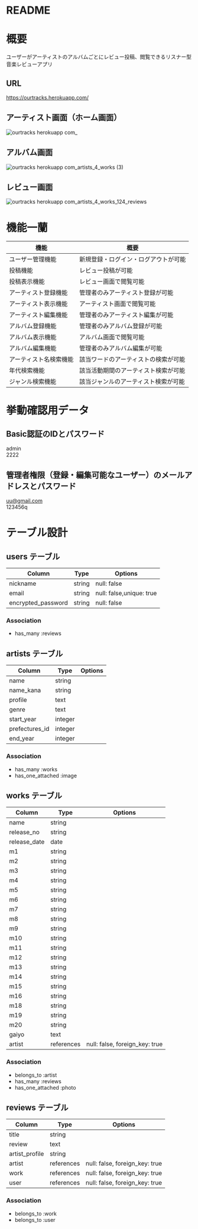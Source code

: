 # README

# 概要
ユーザーがアーティストのアルバムごとにレビュー投稿、閲覧できるリスナー型音楽レビューアプリ

## URL
https://ourtracks.herokuapp.com/

## アーティスト画面（ホーム画面）
![ourtracks herokuapp com_](https://user-images.githubusercontent.com/73057075/123547878-78b69100-d79d-11eb-9fad-ad7b6d6409ae.png)

## アルバム画面
![ourtracks herokuapp com_artists_4_works (3)](https://user-images.githubusercontent.com/73057075/123548519-01363100-d7a0-11eb-8d05-ba84f79b4ea5.png)

## レビュー画面
![ourtracks herokuapp com_artists_4_works_124_reviews](https://user-images.githubusercontent.com/73057075/123547400-9a167d80-d79b-11eb-8e9b-80ff7f221497.png)

# 機能一蘭
| 機能 | 概要 |
----|---- 
| ユーザー管理機能 | 新規登録・ログイン・ログアウトが可能 |
| 投稿機能 | レビュー投稿が可能 |
| 投稿表示機能 | レビュー画面で閲覧可能 |
| アーティスト登録機能 | 管理者のみアーティスト登録が可能 |
| アーティスト表示機能 | アーティスト画面で閲覧可能 |
| アーティスト編集機能 | 管理者のみアーティスト編集が可能 |
| アルバム登録機能 | 管理者のみアルバム登録が可能 |
| アルバム表示機能 | アルバム画面で閲覧可能 |
| アルバム編集機能 | 管理者のみアルバム編集が可能 |
| アーティスト名検索機能 | 該当ワードのアーティストの検索が可能 |
| 年代検索機能 | 該当活動期間のアーティスト検索が可能 |
| ジャンル検索機能 | 該当ジャンルのアーティスト検索が可能 |

# 挙動確認用データ

## Basic認証のIDとパスワード
admin  
2222

## 管理者権限（登録・編集可能なユーザー）のメールアドレスとパスワード
uu@gmail.com  
123456q

# テーブル設計

## users テーブル

| Column             | Type        | Options                  |
| ------------------ | ----------- | ------------------------ |
| nickname           | string      | null: false              |
| email              | string      | null: false,unique: true |
| encrypted_password | string      | null: false              |

### Association

- has_many :reviews


## artists テーブル

| Column         | Type       | Options                        |
| -------------- | ---------- | ------------------------------ |
| name           | string     |                                |
| name_kana      | string     |                                |
| profile        | text       |                                |
| genre          | text       |                                |
| start_year     | integer    |                                |
| prefectures_id | integer    |                                |
| end_year       | integer    |                                |

### Association

- has_many :works
- has_one_attached :image


## works テーブル

| Column       | Type       | Options                        |
| ------------ | ---------- | ------------------------------ |
| name         | string     |                                |
| release_no   | string     |                                |
| release_date | date       |                                |
| m1           | string     |                                |
| m2           | string     |                                |
| m3           | string     |                                |
| m4           | string     |                                |
| m5           | string     |                                |
| m6           | string     |                                |
| m7           | string     |                                |
| m8           | string     |                                |
| m9           | string     |                                |
| m10          | string     |                                |
| m11          | string     |                                |
| m12          | string     |                                |
| m13          | string     |                                |
| m14          | string     |                                |
| m15          | string     |                                |
| m16          | string     |                                |
| m18          | string     |                                |
| m19          | string     |                                |
| m20          | string     |                                |
| gaiyo        | text       |                                |
| artist       | references | null: false, foreign_key: true |

### Association

- belongs_to :artist
- has_many :reviews
- has_one_attached :photo


## reviews テーブル

| Column           | Type       | Options                          |
| -----------------| -----------| ---------------------------------|
| title            | string     |                                  |
| review           | text       |                                  |
| artist_profile   | string     |                                  |
| artist           | references | null: false, foreign_key: true   |
| work             | references | null: false, foreign_key: true   |
| user             | references | null: false, foreign_key: true   |

### Association

- belongs_to :work
- belongs_to :user





